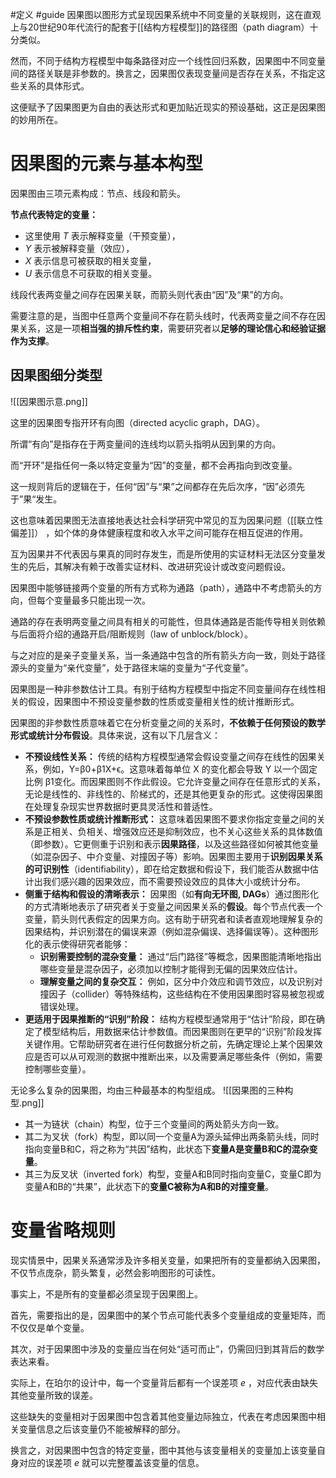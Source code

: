 #定义 #guide 
因果图以图形方式呈现因果系统中不同变量的关联规则，这在直观上与20世纪90年代流行的配套于[[结构方程模型]]的路径图（path diagram）十分类似。

然而，不同于结构方程模型中每条路径对应一个线性回归系数，因果图中不同变量间的路径关联是非参数的。换言之，因果图仅表现变量间是否存在关系，不指定这些关系的具体形式。

这便赋予了因果图更为自由的表达形式和更加贴近现实的预设基础，这正是因果图的妙用所在。

# 因果图的元素与基本构型

因果图由三项元素构成：节点、线段和箭头。

**节点代表特定的变量：**
- 这里使用 $T$ 表示解释变量（干预变量），
- $Y$ 表示被解释变量（效应），
- $X$ 表示信息可被获取的相关变量，
- $U$ 表示信息不可获取的相关变量。

线段代表两变量之间存在因果关联，而箭头则代表由“因”及“果”的方向。

需要注意的是，当图中任意两个变量间不存在箭头线时，代表两变量之间不存在因果关系，这是一项**相当强的排斥性约束**，需要研究者以**足够的理论信心和经验证据作为支撑**。

## 因果图细分类型

![[因果图示意.png]]

这里的因果图专指开环有向图（directed acyclic graph，DAG）。

所谓“有向”是指存在于两变量间的连线均以箭头指明从因到果的方向。

而“开环”是指任何一条以特定变量为“因”的变量，都不会再指向到改变量。

这一规则背后的逻辑在于，任何“因”与“果”之间都存在先后次序，“因”必须先于”果“发生。

这也意味着因果图无法直接地表达社会科学研究中常见的互为因果问题（[[联立性偏差]]） ，如个体的身体健康程度和收入水平之间可能存在相互促进的作用。

互为因果并不代表因与果真的同时存发生，而是所使用的实证材料无法区分变量发生的先后，其解决有赖于改善实证材料、改进研究设计或改变问题假设。

因果图中能够链接两个变量的所有方式称为通路（path），通路中不考虑箭头的方向，但每个变量最多只能出现一次。

通路的存在表明两变量之间具有相关的可能性，但具体通路是否能传导相关则依赖与后面将介绍的通路开启/阻断规则（law of unblock/block）。

与之对应的是亲子变量关系，当一条通路中包含的所有箭头方向一致，则处于路径源头的变量为“亲代变量”，处于路径末端的变量为“子代变量”。

因果图是一种非参数估计工具。有别于结构方程模型中指定不同变量间存在线性相关的假设，因果图中不预设变量参数的性质或变量相关性的统计推断形式。

因果图的非参数性质意味着它在分析变量之间的关系时，**不依赖于任何预设的数学形式或统计分布假设**。具体来说，这有以下几层含义：

- **不预设线性关系：** 传统的结构方程模型通常会假设变量之间存在线性的因果关系，例如，Y=β0​+β1​X+ϵ。这意味着每单位 X 的变化都会导致 Y 以一个固定比例 β1​ 变化。而因果图则不作此假设。它允许变量之间存在任意形式的关系，无论是线性的、非线性的、阶梯式的，还是其他更复杂的形式。这使得因果图在处理复杂现实世界数据时更具灵活性和普适性。
- **不预设参数性质或统计推断形式：** 这意味着因果图不要求你指定变量之间的关系是正相关、负相关、增强效应还是抑制效应，也不关心这些关系的具体数值（即参数）。它更侧重于识别和表示**因果路径**，以及这些路径如何被其他变量（如混杂因子、中介变量、对撞因子等）影响。因果图主要用于**识别因果关系的可识别性**（identifiability），即在给定数据和假设下，我们能否从数据中估计出我们感兴趣的因果效应，而不需要预设效应的具体大小或统计分布。
- **侧重于结构和假设的清晰表示：** 因果图（如**有向无环图, DAGs**）通过图形化的方式清晰地表示了研究者关于变量之间因果关系的**假设**。每个节点代表一个变量，箭头则代表假定的因果方向。这有助于研究者和读者直观地理解复杂的因果结构，并识别潜在的偏误来源（例如混杂偏误、选择偏误等）。这种图形化的表示使得研究者能够：
    - **识别需要控制的混杂变量：** 通过“后门路径”等概念，因果图能清晰地指出哪些变量是混杂因子，必须加以控制才能得到无偏的因果效应估计。
    - **理解变量之间的复杂交互：** 例如，区分中介效应和调节效应，以及识别对撞因子（collider）等特殊结构，这些结构在不使用因果图时容易被忽视或错误处理。
- **更适用于因果推断的“识别”阶段：** 结构方程模型通常用于“估计”阶段，即在确定了模型结构后，用数据来估计参数值。而因果图则在更早的“识别”阶段发挥关键作用。它帮助研究者在进行任何数据分析之前，先确定理论上某个因果效应是否可以从可观测的数据中推断出来，以及需要满足哪些条件（例如，需要控制哪些变量）。

无论多么复杂的因果图，均由三种最基本的构型组成。
![[因果图的三种构型.png]]
- 其一为链状（chain）构型，位于三个变量间的两处箭头方向一致。
- 其二为叉状（fork）构型，即以同一个变量A为源头延伸出两条箭头线，同时指向变量B和C，将之称为“共因”结构，此状态下**变量A是变量B和C的混杂变量**。
- 其三为反叉状（inverted fork）构型，变量A和B同时指向变量C，变量C即为变量A和B的“共果”，此状态下的**变量C被称为A和B的对撞变量**。

# 变量省略规则

现实情景中，因果关系通常涉及许多相关变量，如果把所有的变量都纳入因果图，不仅节点庞杂，箭头繁复，必然会影响图形的可读性。

事实上，不是所有的变量都必须呈现于因果图上。

首先，需要指出的是，因果图中的某个节点可能代表多个变量组成的变量矩阵，而不仅仅是单个变量。

其次，对于因果图中涉及的变量应当在何处“适可而止”，仍需回归到其背后的数学表达来看。

实际上，在珀尔的设计中，每一个变量背后都有一个误差项 $e$ ，对应代表由缺失其他变量所致的误差。

这些缺失的变量相对于因果图中包含着其他变量边际独立，代表在考虑因果图中相关变量信息之后该变量仍不能被解释的部分。

换言之，对因果图中包含的特定变量，图中其他与该变量相关的变量加上该变量自身对应的误差项 $e$ 就可以完整覆盖该变量的信息。